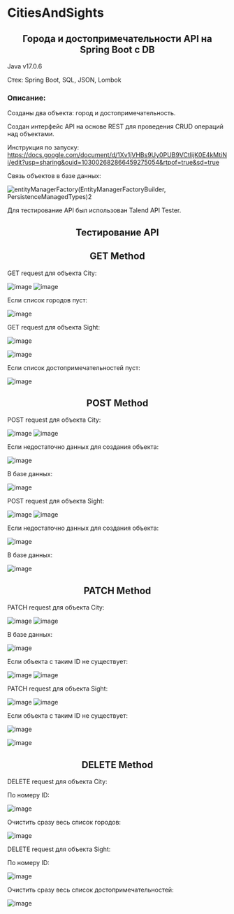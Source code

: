 # CitiesAndSights
<h2 align="center">Города и достопримечательности API на Spring Boot c DB</h2>

Java v17.0.6

Стек: Spring Boot, SQL, JSON, Lombok

<h3>Описание:</h3>
Созданы два объекта: город и достопримечательность. 

Cоздан интерфейс API на основе REST для проведения CRUD операций над объектами. 


Инструкция по запуску: https://docs.google.com/document/d/1Xv1jVHBs9Uy0PUB9VCtlijK0E4kMtiNi/edit?usp=sharing&ouid=103002682866459275054&rtpof=true&sd=true


Связь объектов в базе данных:


![entityManagerFactory(EntityManagerFactoryBuilder, PersistenceManagedTypes)2](https://user-images.githubusercontent.com/122821058/233285615-5d16618d-126f-44fc-9b32-1ab80078e28f.png)



Для тестирование API был использован Talend API Tester.

<h2 align="center">Тестирование API</h2>
<h2 align="center">GET Method</h2>


GET request для объекта City:


![image](https://user-images.githubusercontent.com/122821058/232020157-faff6f14-baac-4507-8e35-a96d689e2756.png)
![image](https://user-images.githubusercontent.com/122821058/232020312-3a410bda-ec0f-451b-a307-26e96ecda308.png)

Если список городов пуст:


![image](https://user-images.githubusercontent.com/122821058/232040517-875c6ea4-a180-4c0e-a637-9abcfa49d748.png)


GET request для объекта Sight:


![image](https://user-images.githubusercontent.com/122821058/232021190-da97cf35-ebf4-4731-8321-9230b2e61a85.png)

![image](https://user-images.githubusercontent.com/122821058/232020976-294204af-b553-4b2a-ab72-e614373a0f3a.png)

Если список достопримечательностей пуст:


![image](https://user-images.githubusercontent.com/122821058/232041516-f54ca9a7-9679-473c-b2d4-867b0712b542.png)


<h2 align="center">POST Method</h2>


POST request для объекта City:


![image](https://user-images.githubusercontent.com/122821058/232017102-c3badd20-a2fa-41ee-a866-49a6cc441279.png)
![image](https://user-images.githubusercontent.com/122821058/232017440-03c6e8fe-81ea-460b-80f6-635a93790c6d.png)

Если недостаточно данных для создания объекта:


![image](https://user-images.githubusercontent.com/122821058/232019678-fe82fbf6-ad45-4704-a72e-1b7f408ea5a2.png)


В базе данных:


![image](https://user-images.githubusercontent.com/122821058/232018058-456bce36-dbc9-4e15-9c3f-a332fad3a2ca.png)


POST request для объекта Sight:


![image](https://user-images.githubusercontent.com/122821058/232018709-65787bd5-06fa-493a-b438-a855f69c514a.png)
![image](https://user-images.githubusercontent.com/122821058/232018857-d81db682-c913-4c54-a56d-3a264962d697.png)

Если недостаточно данных для создания объекта:


![image](https://user-images.githubusercontent.com/122821058/232019444-24b53394-6d3d-4995-8306-20396206310e.png)


В базе данных:


![image](https://user-images.githubusercontent.com/122821058/232018973-0c1516d4-b932-4a89-a8c8-3ccb7aef0a96.png)

<h2 align="center">PATCH Method</h2>


PATCH request для объекта City:


![image](https://user-images.githubusercontent.com/122821058/232021858-d408d135-7432-42d6-be66-d12e3f356b2e.png)
![image](https://user-images.githubusercontent.com/122821058/232021949-0df04ef9-5f35-4bf7-bcc9-7af123cce565.png)

В базе данных:

![image](https://user-images.githubusercontent.com/122821058/232022103-51c58002-c778-4a9a-aaf8-7ddcadfb95ed.png)


Если объекта с таким ID не существует:

![image](https://user-images.githubusercontent.com/122821058/232022325-4e55bbf9-6740-48b3-9d01-d46013965692.png)
![image](https://user-images.githubusercontent.com/122821058/232022488-e17f6dcd-6963-476b-b159-7e84e283164e.png)

PATCH request для объекта Sight:


![image](https://user-images.githubusercontent.com/122821058/232043681-c9b2b82d-f58b-4283-8cb7-e3692d7ae8f6.png)
![image](https://user-images.githubusercontent.com/122821058/232043767-bdf068d4-255c-478f-818d-732c13b8f89d.png)

Если объекта с таким ID не существует:


![image](https://user-images.githubusercontent.com/122821058/232050866-6758ce6b-e4c8-4cb3-bd38-09e6b275760a.png)

![image](https://user-images.githubusercontent.com/122821058/232050919-456cdaca-2dc3-4640-9b05-2de2de5cd86f.png)


<h2 align="center">DELETE Method</h2>


DELETE request для объекта City:

По номеру ID:

![image](https://user-images.githubusercontent.com/122821058/232055182-c0a8ba79-2d65-413d-a652-3b47097b301f.png)

Очистить сразу весь список городов:

![image](https://user-images.githubusercontent.com/122821058/232054273-df862105-696d-4019-85b2-7c36da37f61e.png)


DELETE request для объекта Sight:


По номеру ID:


![image](https://user-images.githubusercontent.com/122821058/232053277-ab1d0715-1b69-4a0c-84cf-43595246b212.png)


Очистить сразу весь список достопримечательностей:


![image](https://user-images.githubusercontent.com/122821058/232053575-2e15f5df-cdf9-45a9-8f26-0ca07c1825b0.png)


